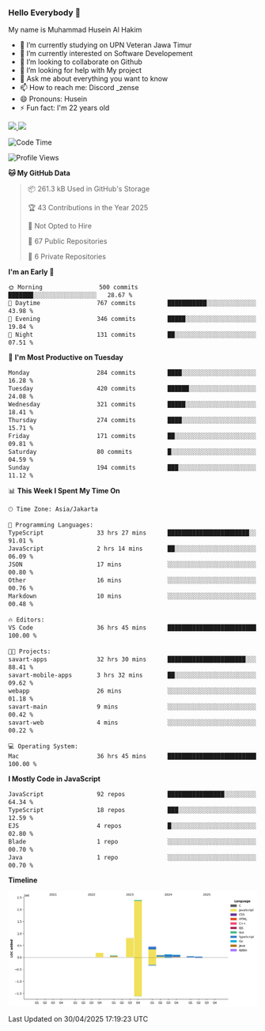 ### Hello Everybody 👋

My name is Muhammad Husein Al Hakim

- 🔭 I’m currently studying on UPN Veteran Jawa Timur
- 🌱 I’m currently interested on Software Developement
- 👯 I’m looking to collaborate on Github
- 🤔 I’m looking for help with My project
- 💬 Ask me about everything you want to know
- 📫 How to reach me: Discord _zense
- 😄 Pronouns: Husein
- ⚡ Fun fact: I'm 22 years old

<p align="left">
<a href="https://github.com/huseinhq">
  <img height="180em" src="https://github-readme-stats-eight-theta.vercel.app/api?username=huseinhq&show_icons=true&theme=algolia&include_all_commits=true&count_private=true"/>
  <img height="180em" src="https://github-readme-stats-eight-theta.vercel.app/api/top-langs/?username=huseinhq&layout=compact&langs_count=8&theme=algolia"/>
</a>
</p>

<!--START_SECTION:waka-->
![Code Time](http://img.shields.io/badge/Code%20Time-2%2C083%20hrs%2056%20mins-blue)

![Profile Views](http://img.shields.io/badge/Profile%20Views-2-blue)

**🐱 My GitHub Data** 

> 📦 261.3 kB Used in GitHub's Storage 
 > 
> 🏆 43 Contributions in the Year 2025
 > 
> 🚫 Not Opted to Hire
 > 
> 📜 67 Public Repositories 
 > 
> 🔑 6 Private Repositories 
 > 
**I'm an Early 🐤** 

```text
🌞 Morning                500 commits         ███████░░░░░░░░░░░░░░░░░░   28.67 % 
🌆 Daytime                767 commits         ███████████░░░░░░░░░░░░░░   43.98 % 
🌃 Evening                346 commits         █████░░░░░░░░░░░░░░░░░░░░   19.84 % 
🌙 Night                  131 commits         ██░░░░░░░░░░░░░░░░░░░░░░░   07.51 % 
```
📅 **I'm Most Productive on Tuesday** 

```text
Monday                   284 commits         ████░░░░░░░░░░░░░░░░░░░░░   16.28 % 
Tuesday                  420 commits         ██████░░░░░░░░░░░░░░░░░░░   24.08 % 
Wednesday                321 commits         █████░░░░░░░░░░░░░░░░░░░░   18.41 % 
Thursday                 274 commits         ████░░░░░░░░░░░░░░░░░░░░░   15.71 % 
Friday                   171 commits         ██░░░░░░░░░░░░░░░░░░░░░░░   09.81 % 
Saturday                 80 commits          █░░░░░░░░░░░░░░░░░░░░░░░░   04.59 % 
Sunday                   194 commits         ███░░░░░░░░░░░░░░░░░░░░░░   11.12 % 
```


📊 **This Week I Spent My Time On** 

```text
🕑︎ Time Zone: Asia/Jakarta

💬 Programming Languages: 
TypeScript               33 hrs 27 mins      ███████████████████████░░   91.01 % 
JavaScript               2 hrs 14 mins       ██░░░░░░░░░░░░░░░░░░░░░░░   06.09 % 
JSON                     17 mins             ░░░░░░░░░░░░░░░░░░░░░░░░░   00.80 % 
Other                    16 mins             ░░░░░░░░░░░░░░░░░░░░░░░░░   00.76 % 
Markdown                 10 mins             ░░░░░░░░░░░░░░░░░░░░░░░░░   00.48 % 

🔥 Editors: 
VS Code                  36 hrs 45 mins      █████████████████████████   100.00 % 

🐱‍💻 Projects: 
savart-apps              32 hrs 30 mins      ██████████████████████░░░   88.41 % 
savart-mobile-apps       3 hrs 32 mins       ██░░░░░░░░░░░░░░░░░░░░░░░   09.62 % 
webapp                   26 mins             ░░░░░░░░░░░░░░░░░░░░░░░░░   01.18 % 
savart-main              9 mins              ░░░░░░░░░░░░░░░░░░░░░░░░░   00.42 % 
savart-web               4 mins              ░░░░░░░░░░░░░░░░░░░░░░░░░   00.22 % 

💻 Operating System: 
Mac                      36 hrs 45 mins      █████████████████████████   100.00 % 
```

**I Mostly Code in JavaScript** 

```text
JavaScript               92 repos            ████████████████░░░░░░░░░   64.34 % 
TypeScript               18 repos            ███░░░░░░░░░░░░░░░░░░░░░░   12.59 % 
EJS                      4 repos             █░░░░░░░░░░░░░░░░░░░░░░░░   02.80 % 
Blade                    1 repo              ░░░░░░░░░░░░░░░░░░░░░░░░░   00.70 % 
Java                     1 repo              ░░░░░░░░░░░░░░░░░░░░░░░░░   00.70 % 
```



**Timeline**

![Lines of Code chart](https://raw.githubusercontent.com/HuseinHQ/HuseinHQ/main/assets/bar_graph.png)


 Last Updated on 30/04/2025 17:19:23 UTC
<!--END_SECTION:waka-->
